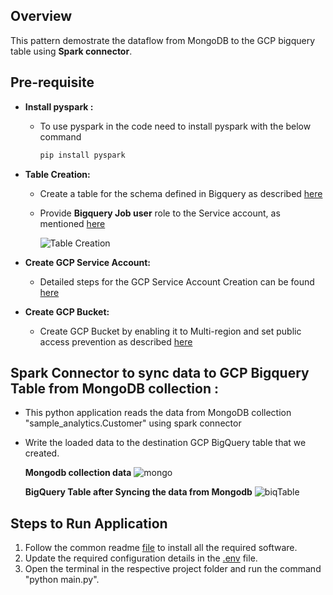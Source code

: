 ## Overview
  This pattern demostrate the dataflow from MongoDB to the GCP bigquery table using **Spark connector**. 
   
## Pre-requisite
- **Install pyspark :**
  * To use pyspark in the code need to install pyspark with the below command
     ```bash
     pip install pyspark
     ```
- **Table Creation:**
  * Create a table for the schema defined in Bigquery as described [here](https://cloud.google.com/bigquery/docs/tables#create_an_empty_table_with_a_schema_definition)
  * Provide **Bigquery Job user** role to the Service account, as mentioned [here](https://cloud.google.com/bigquery/docs/jobs-overview)
  
    ![Table Creation](https://github.com/mongodb-partners/MongoDb-BigQuery-Workshops/assets/109083730/3b692fff-b51a-4b22-906c-a415e383d300)
- **Create GCP Service Account:**
  * Detailed steps for the GCP Service Account Creation can be found [here](https://cloud.google.com/iam/docs/service-accounts-create#creating)

- **Create GCP Bucket:**
  * Create GCP Bucket by enabling it to Multi-region and set public access prevention as described [here](https://cloud.google.com/storage/docs/creating-buckets#create_a_new_bucket)
  
## Spark Connector to sync data to GCP Bigquery Table from MongoDB collection :
   * This python application reads the data from MongoDB collection "sample_analytics.Customer" using spark connector
   * Write the loaded data to the destination GCP BigQuery table that we created.

     **Mongodb collection data**
     ![mongo](https://github.com/mongodb-partners/MongoDb-BigQuery-Workshops/assets/109083730/a6b61db4-0481-4d72-817f-bb590ae4e239)

     **BigQuery Table after Syncing the data from Mongodb**
     ![biqTable](https://github.com/mongodb-partners/MongoDb-BigQuery-Workshops/assets/109083730/a4b044e6-157b-4c2a-bc67-4a0eecda1246)

## Steps to Run Application
1. Follow the common readme [file](https://github.com/mongodb-partners/MongoDb-BigQuery-Workshops/blob/dev_bq-workshop_demo/README.md) to install all the required software.
2. Update the required configuration details in the [.env](https://github.com/mongodb-partners/MongoDb-BigQuery-Workshops/blob/dev_bq-workshop_demo/SparkConnectorMongotoBq/.env) file.
3. Open the terminal in the respective project folder and run the command "python main.py".

  


